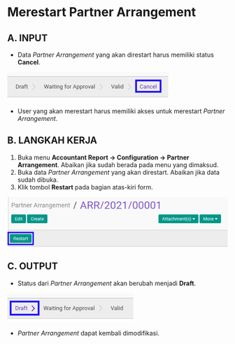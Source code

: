 # Merestart Partner Arrangement

## A. INPUT

* Data *Partner Arrangement* yang akan direstart harus memiliki status **Cancel**.

![](../../img/partner-arrangement/status-cancel.png)

* User yang akan merestart harus memiliki akses untuk merestart *Partner Arrangement*.

## B. LANGKAH KERJA

1. Buka menu **Accountant Report -> Configuration -> Partner Arrangement**. Abaikan jika sudah berada pada menu yang dimaksud.
2. Buka data *Partner Arrangement* yang akan direstart. Abaikan jika data sudah dibuka.
3. Klik tombol **Restart** pada bagian atas-kiri form.

![](../../img/partner-arrangement/tombol-restart.png)

## C. OUTPUT

* Status dari *Partner Arrangement* akan berubah menjadi **Draft**.

![](../../img/partner-arrangement/status-draft.png)

* *Partner Arrangement* dapat kembali dimodifikasi.
